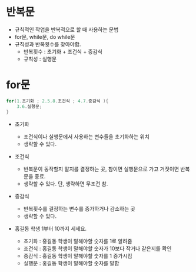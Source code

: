# 반복문

* 규칙적인 작업을 반복적으로 할 때 사용하는 문법
* for문, while문, do while문
* 규칙성과 반복횟수를 찾아야함.
  * 반복횟수 : 초기화 + 조건식 + 증감식
  * 규칙성 : 실행문



# for문

```java
for(1.초기화 ; 2.5.8.조건식 ; 4.7.증감식 ){
    3.6.실행문;
}
```

* 초기화 
  * 조건식이나 실행문에서 사용하는 변수들을 초기화하는 위치
  * 생략할 수 있다.
* 조건식 
  * 반복문이 동작할지 말지를 결정하는 곳, 참이면 실행문으로 가고 거짓이면 반복문을 종료.
  * 생략할 수 있다. 단, 생략하면 무조건 참.
* 증감식 
  * 반복횟수를 결정하는 변수를 증가하거나 감소하는 곳
  * 생략할 수 있다.

* 홍길동 학생 1부터 10까지 세세요.
  * 초기화 : 홍길동 학생이 말해야할 숫자를 1로 알려줌
  * 조건식 : 홍길동 학생이 말해야할 숫자가 10보다 작거나 같은지를 확인
  * 증감식 : 홍길동 학생이 말해야할 숫자를 1 증가시킴
  * 실행문 : 홍길동 학생이 말해야할 숫자를 말함





